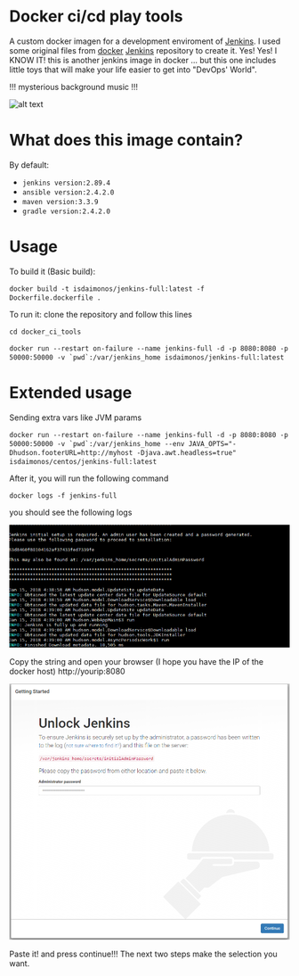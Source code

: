 # Docker ci/cd play tools
A custom docker imagen for a development enviroment of [Jenkins](https://jenkins.io/). I used some original files from  [docker](https://github.com/jenkinsci/docker)  [Jenkins](https://jenkins.io/) repository to create it. Yes! Yes! I KNOW IT! this is another jenkins image in docker ... but this one includes little toys that will make your life easier to get into "DevOps' World".

!!! mysterious background music !!!

![alt text](https://media1.tenor.com/images/d0af1e714dfb82b58847086e8d35314c/tenor.gif?itemid=7256015 "HA HA HA")

# What does this image contain?
By default:
* `jenkins version:2.89.4`
* `ansible version:2.4.2.0`
* `maven version:3.3.9`
* `gradle version:2.4.2.0`

# Usage
To build it (Basic build):
```
docker build -t isdaimonos/jenkins-full:latest -f Dockerfile.dockerfile .
```
To run it:
clone the repository and follow this lines
```
cd docker_ci_tools
```
```
docker run --restart on-failure --name jenkins-full -d -p 8080:8080 -p 50000:50000 -v `pwd`:/var/jenkins_home isdaimonos/jenkins-full:latest 
```
# Extended usage
Sending extra vars like JVM params
```
docker run --restart on-failure --name jenkins-full -d -p 8080:8080 -p 50000:50000 -v `pwd`:/var/jenkins_home --env JAVA_OPTS="-Dhudson.footerURL=http://myhost -Djava.awt.headless=true" isdaimonos/centos/jenkins-full:latest 
```
After it, you will run the following command

```
docker logs -f jenkins-full
```
you should see the following logs

![alt text](images/jenkins_inital_password.png "jenkins initial password")

Copy the string and open your browser (I hope you have the IP of the docker host) http://yourip:8080

![alt text](images/unlock_jenkins.png "jenkins initial password")

Paste it! and press continue!!! The next two steps make the selection you want.

